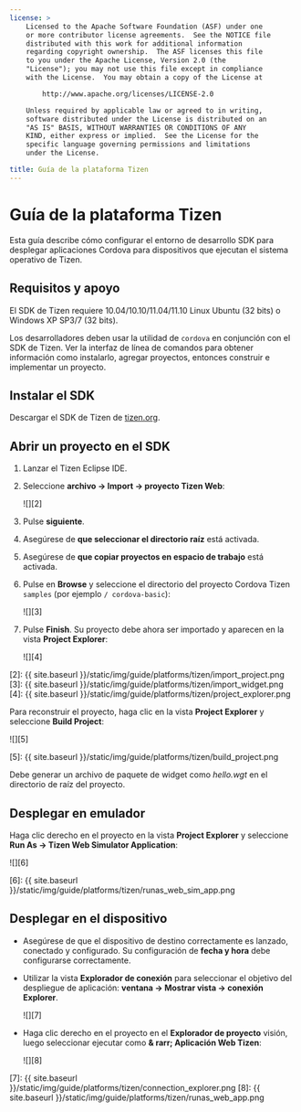 ```yaml
---
license: >
    Licensed to the Apache Software Foundation (ASF) under one
    or more contributor license agreements.  See the NOTICE file
    distributed with this work for additional information
    regarding copyright ownership.  The ASF licenses this file
    to you under the Apache License, Version 2.0 (the
    "License"); you may not use this file except in compliance
    with the License.  You may obtain a copy of the License at

        http://www.apache.org/licenses/LICENSE-2.0

    Unless required by applicable law or agreed to in writing,
    software distributed under the License is distributed on an
    "AS IS" BASIS, WITHOUT WARRANTIES OR CONDITIONS OF ANY
    KIND, either express or implied.  See the License for the
    specific language governing permissions and limitations
    under the License.

title: Guía de la plataforma Tizen
---
```


# Guía de la plataforma Tizen

Esta guía describe cómo configurar el entorno de desarrollo SDK para desplegar aplicaciones Cordova para dispositivos que ejecutan el sistema operativo de Tizen.

## Requisitos y apoyo

El SDK de Tizen requiere 10.04/10.10/11.04/11.10 Linux Ubuntu (32 bits) o Windows XP SP3/7 (32 bits).

Los desarrolladores deben usar la utilidad de `cordova` en conjunción con el SDK de Tizen. Ver la interfaz de línea de comandos para obtener información como instalarlo, agregar proyectos, entonces construir e implementar un proyecto.

## Instalar el SDK

Descargar el SDK de Tizen de [tizen.org][1].

 [1]: https://developer.tizen.org/sdk

<!--

- (optional) Install Tizen Cordova template projects: copy the
  `/templates` directory content into the Tizen Eclipse IDE web
  templates directory (e.g.:
  `/home/my_username/tizen-sdk/IDE/Templates/web`).

- __Method #2: Use Tizen Eclipse IDE Cordova Tizen project templates__
    - Launch Tizen Eclipse IDE
    - Select  __File &rarr; New &rarr; Tizen Web Project__
    - Select __User Template__ and __User defined__ items
    - Select one of the Tizen Cordova template (e.g.: __CordovaBasicTemplate__)
    - Fill the __Project name__ and its target __Location__

    ![]({{ site.baseurl }}/static/img/guide/platforms/tizen/project_template.png)

    - Click __Finish__

    ![]({{ site.baseurl }}/static/img/guide/platforms/tizen/project_explorer.png)

    - Your project should now appear in the __Project Explorer__ view

-->

## Abrir un proyecto en el SDK

1.  Lanzar el Tizen Eclipse IDE.

2.  Seleccione **archivo → Import → proyecto Tizen Web**:
    
    ![][2]

3.  Pulse **siguiente**.

4.  Asegúrese de **que seleccionar el directorio raíz** está activada.

5.  Asegúrese de **que copiar proyectos en espacio de trabajo** está activada.

6.  Pulse en **Browse** y seleccione el directorio del proyecto Cordova Tizen `samples` (por ejemplo `/ cordova-basic`):
    
    ![][3]

7.  Pulse **Finish**. Su proyecto debe ahora ser importado y aparecen en la vista **Project Explorer**:
    
    ![][4]

 [2]: {{ site.baseurl }}/static/img/guide/platforms/tizen/import_project.png
 [3]: {{ site.baseurl }}/static/img/guide/platforms/tizen/import_widget.png
 [4]: {{ site.baseurl }}/static/img/guide/platforms/tizen/project_explorer.png

Para reconstruir el proyecto, haga clic en la vista **Project Explorer** y seleccione **Build Project**:

![][5]

 [5]: {{ site.baseurl }}/static/img/guide/platforms/tizen/build_project.png

Debe generar un archivo de paquete de widget como *hello.wgt* en el directorio de raíz del proyecto.

## Desplegar en emulador

Haga clic derecho en el proyecto en la vista **Project Explorer** y seleccione **Run As → Tizen Web Simulator Application**:

![][6]

 [6]: {{ site.baseurl }}/static/img/guide/platforms/tizen/runas_web_sim_app.png

## Desplegar en el dispositivo

*   Asegúrese de que el dispositivo de destino correctamente es lanzado, conectado y configurado. Su configuración de **fecha y hora** debe configurarse correctamente.

*   Utilizar la vista **Explorador de conexión** para seleccionar el objetivo del despliegue de aplicación: **ventana → Mostrar vista → conexión Explorer**.
    
    ![][7]

*   Haga clic derecho en el proyecto en el **Explorador de proyecto** visión, luego seleccionar ejecutar como **& rarr; Aplicación Web Tizen**:
    
    ![][8]

 [7]: {{ site.baseurl }}/static/img/guide/platforms/tizen/connection_explorer.png
 [8]: {{ site.baseurl }}/static/img/guide/platforms/tizen/runas_web_app.png
